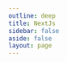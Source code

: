 ```yaml
---
outline: deep
title: NextJs
sidebar: false
aside: false
layout: page
---
```


<base-index :title="$frontmatter.title"/>
